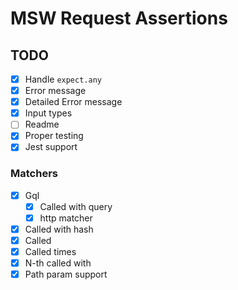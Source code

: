 # MSW Request Assertions

## TODO

- [X] Handle `expect.any`
- [x] Error message
- [x] Detailed Error message
- [x] Input types
- [ ] Readme
- [x] Proper testing
- [x] Jest support

### Matchers

- [x] Gql
  - [x] Called with query
  - [x] http matcher
- [x] Called with hash
- [x] Called
- [x] Called times
- [x] N-th called with
- [x] Path param support
